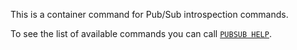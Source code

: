 This is a container command for Pub/Sub introspection commands.

To see the list of available commands you can call [`PUBSUB HELP`](../commands/pubsub-help.md).
